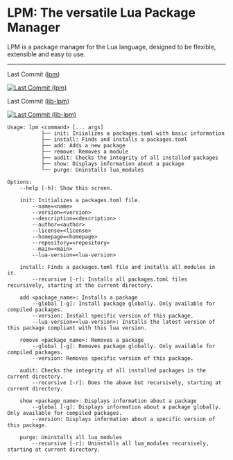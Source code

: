 # LPM: The versatile Lua Package Manager

LPM is a package manager for the Lua language, designed to be flexible, extensible and easy to use.

---

Last Commit ([lpm](https://github.com/coalio/lpm/commits/master))

[![Last Commit (lpm)](https://img.shields.io/github/last-commit/coalio/lpm)](https://github.com/coalio/lpm/commits/master)

Last Commit ([lib-lpm](https://github.com/coalio/lib-lpm))

[![Last Commit (lib-lpm)](https://img.shields.io/github/last-commit/coalio/lib-lpm)](https://github.com/coalio/lib-lpm/commits/master)

```
Usage: lpm <command> [... args]
           ├── init: Iniializes a packages.toml with basic information
           ├── install: Finds and installs a packages.toml
           ├── add: Adds a new package
           ├── remove: Removes a module
           ├── audit: Checks the integrity of all installed packages
           ├── show: Displays information about a package
           └── purge: Uninstalls lua_modules

Options:
    --help [-h]: Show this screen.

    init: Initializes a packages.toml file.
        --name=<name>
        --version=<version>
        --description=<description>
        --author=<author>
        --license=<license>
        --homepage=<homepage>
        --repository=<repository>
        --main=<main>
        --lua-version=<lua-version>

    install: Finds a packages.toml file and installs all modules in it.
        --recursive [-r]: Installs all packages.toml files recursively, starting at the current directory.

    add <package_name>: Installs a package
        --global [-g]: Install package globally. Only available for compiled packages.
        --version: Install specific version of this package.
        --lua-version=<lua-version>: Installs the latest version of this package compliant with this lua version.

    remove <package_name>: Removes a package
        --global [-g]: Removes package globally. Only available for compiled packages.
        --version: Removes specific version of this package.

    audit: Checks the integrity of all installed packages in the current directory.
        --recursive [-r]: Does the above but recursively, starting at current directory.

    show <package_name>: Displays information about a package
        --global [-g]: Displays information about a package globally. Only available for compiled packages.
        --version: Displays information about a specific version of this package.

    purge: Uninstalls all lua_modules
        --recursive [-r]: Uninstalls all lua_modules recursively, starting at current directory.
```
